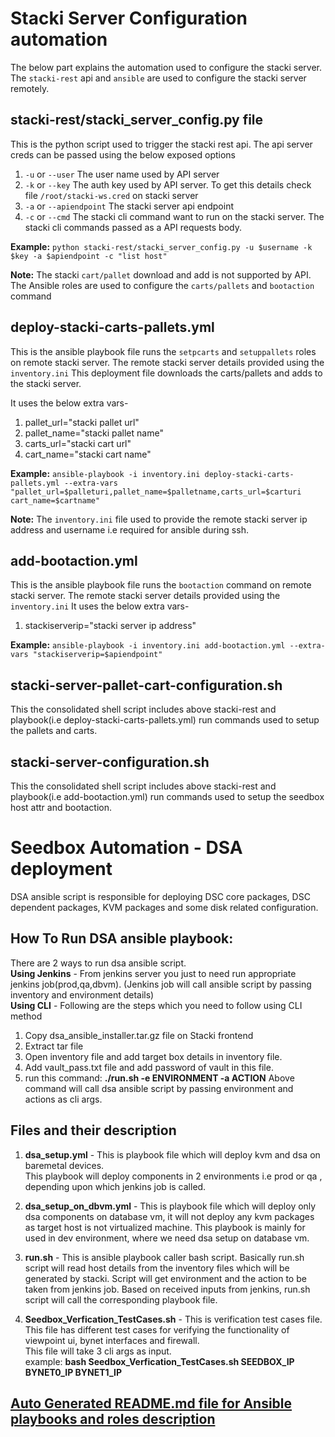# Stacki Server Configuration automation

The below part explains the automation used to configure the stacki server. The `stacki-rest` api and `ansible` are used to configure the stacki  server remotely.

## stacki-rest/stacki_server_config.py file

This is the python script used to trigger the stacki rest api. The api server creds can be passed using the below exposed options
1. `-u` or `--user`
The user name used by API server
2. `-k` or `--key`
The auth key used by API server. To get this details check file `/root/stacki-ws.cred` on stacki server
3. `-a` or `--apiendpoint`
The stacki server api endpoint
4. `-c` or `--cmd`
The stacki cli command want to run on the stacki server. The stacki cli commands passed as a API requests body.

**Example:** `python stacki-rest/stacki_server_config.py -u $username -k $key -a $apiendpoint -c "list host"`

**Note:** The stacki `cart/pallet` download and add is not supported by API. The Ansible roles are used to configure the `carts/pallets` and `bootaction` command

## deploy-stacki-carts-pallets.yml
This is the ansible playbook file runs the `setpcarts` and `setuppallets` roles on remote stacki server. The remote stacki server details provided using the `inventory.ini` This deployment file downloads the carts/pallets and adds to the stacki server.

It uses the below extra vars-
1. pallet_url="stacki pallet url"
2. pallet_name="stacki pallet name"
3. carts_url="stacki cart url"
4. cart_name="stacki cart name"

**Example:** `ansible-playbook -i inventory.ini deploy-stacki-carts-pallets.yml --extra-vars "pallet_url=$palleturi,pallet_name=$palletname,carts_url=$carturi cart_name=$cartname"`

**Note:** The `inventory.ini` file used to provide the remote stacki server ip address and username i.e required for ansible during ssh.

## add-bootaction.yml
This is the ansible playbook file runs the `bootaction` command on remote stacki server. The remote stacki server details provided using the `inventory.ini`
It uses the below extra vars-
1. stackiserverip="stacki server ip address"

**Example:**
`ansible-playbook -i inventory.ini add-bootaction.yml --extra-vars "stackiserverip=$apiendpoint"`


## stacki-server-pallet-cart-configuration.sh
This the consolidated shell script includes above stacki-rest and playbook(i.e deploy-stacki-carts-pallets.yml) run commands used to setup the pallets and carts.

## stacki-server-configuration.sh
This the consolidated shell script includes above stacki-rest and playbook(i.e add-bootaction.yml) run commands used to setup the seedbox host attr and bootaction.

# Seedbox Automation - DSA deployment

DSA ansible script is responsible for deploying DSC core packages, DSC dependent packages, KVM packages and some disk related configuration. 

## How To Run DSA ansible playbook:

There are 2 ways to run dsa ansible script.  
  **Using Jenkins** - From jenkins server you just to need run appropriate jenkins job(prod,qa,dbvm).   (Jenkins job will call ansible script by passing inventory and environment details)    
  **Using CLI** -  Following are the steps which you need to follow using CLI method  
  1. Copy dsa_ansible_installer.tar.gz file on Stacki frontend  
  2. Extract tar file   
  3. Open inventory file and add target box details in inventory file.  
  4. Add vault_pass.txt file and add password of vault in this file.  
  5. run this command: **./run.sh -e ENVIRONMENT -a ACTION**
    Above command will call dsa ansible script by passing environment and actions as cli args.

## Files and their description
1. **dsa_setup.yml** - This is playbook file which will deploy kvm and dsa on baremetal devices.  
   This playbook will deploy components in 2 environments i.e prod or qa , depending upon which jenkins job is called. 

2. **dsa_setup_on_dbvm.yml** - This is playbook file which will deploy only dsa components on database vm,   it will not deploy any kvm packages as target host is not virtualized machine. 
   This playbook is mainly for used in dev environment, where we need dsa setup on database vm. 

3. **run.sh** - This is ansible playbook caller bash script. Basically run.sh script will read host          details from the inventory files which will be generated by stacki. Script will get environment and       the action to be taken from jenkins job. Based on received inputs from jenkins, run.sh script will        call the corresponding playbook file.

4. **Seedbox_Verfication_TestCases.sh** - This is verification test cases file. This file has different test cases for verifying the functionality of viewpoint ui, bynet interfaces and firewall.  
This file will take 3 cli args as input.  
example: **bash Seedbox_Verfication_TestCases.sh SEEDBOX_IP BYNET0_IP BYNET1_IP**

## [Auto Generated README.md file for Ansible playbooks and roles description](roles/README.md)